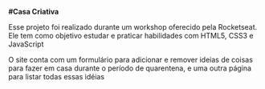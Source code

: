 **#Casa Criativa**

Esse projeto foi realizado durante um workshop oferecido pela Rocketseat. Ele tem como objetivo estudar e praticar habilidades com HTML5, CSS3 e JavaScript

O site conta com um formulário para adicionar e remover ideias de coisas para fazer em casa durante o período de quarentena, e uma outra página para listar todas essas idéias
